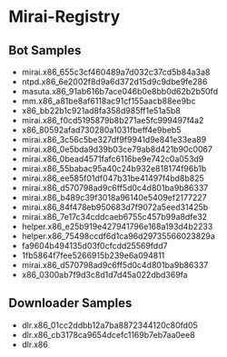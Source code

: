 # Mirai-Registry

## Bot Samples

- mirai.x86_655c3cf460489a7d032c37cd5b84a3a8
- ntpd.x86_6e2002f8d9a6d372d15d9c9dbe9fe286
- masuta.x86_91ab616b7ace046b0e8bb0d62b2b50fd
- mm.x86_a81be8af6118ac91cf155aacb88ee9bc
- x86_bb22b1c921ad8fa358d985ff1e51a5b8
- mirai.x86_f0cd5195879b8b271ae5fc999497f4a2
- x86_80592afad730280a1031fbeff4e9beb5
- mirai.x86_3c56c5be327df9f9941d9e841e33ea89
- mirai.x86_0e5bda9d39b03ce79ab8d421b90c0067
- mirai.x86_0bead4571fafc6116be9e742c0a053d9
- mirai.x86_55babac95a40c24b932e818174f96b1b
- mirai.x86_ee585f01df047b31be41497f4bd8b825
- mirai.x86_d570798ad9c6ff5d0c4d801ba9b86337
- mirai.x86_b489c39f3018a96140e5409ef2177227
- mirai.x86_84f478eb950683d7f9072a5eed31425b
- mirai.x86_7e17c34cddcaeb6755c457b99a8dfe32
- helper.x86_e25b919e427941796e168a193d4b2233
- helper.x86_75498ccdf6d1ca96d29735566023829a
- fa9604b494135d03f0cfcdd25569fdd7
- 1fb5864f7fee5266915b239e6a094811
- mirai.x86_d570798ad9c6ff5d0c4d801ba9b86337
- x86_0300ab7f9d3c8d1d7d45a022dbd369fa


## Downloader Samples

- dlr.x86_01cc2ddbb12a7ba8872344120c80fd05
- dlr.x86_cb3178ca9654dcefc1169b7eb7aa0ee8
- dlr.x86
